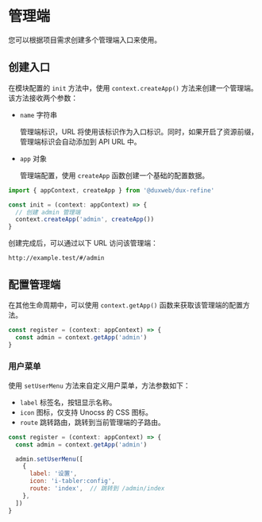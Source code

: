 # 管理端

您可以根据项目需求创建多个管理端入口来使用。

## 创建入口

在模块配置的 `init` 方法中，使用 `context.createApp()` 方法来创建一个管理端。该方法接收两个参数：

- `name` 字符串
  
  管理端标识，URL 将使用该标识作为入口标识。同时，如果开启了资源前缀，管理端标识会自动添加到 API URL 中。

- `app` 对象

  管理端配置，使用 `createApp` 函数创建一个基础的配置数据。


```js
import { appContext, createApp } from '@duxweb/dux-refine'

const init = (context: appContext) => {
  // 创建 admin 管理端
  context.createApp('admin', createApp())
}
```

创建完成后，可以通过以下 URL 访问该管理端：

```http
http://example.test/#/admin
```

## 配置管理端

在其他生命周期中，可以使用 `context.getApp()` 函数来获取该管理端的配置方法。

```js
const register = (context: appContext) => {
  const admin = context.getApp('admin')
}
```

### 用户菜单

使用 `setUserMenu` 方法来自定义用户菜单，方法参数如下：

- `label` 标签名，按钮显示名称。
- `icon` 图标，仅支持 Unocss 的 CSS 图标。
- `route` 跳转路由，跳转到当前管理端的子路由。

```js
const register = (context: appContext) => {
  const admin = context.getApp('admin')

  admin.setUserMenu([
    {
      label: '设置',
      icon: 'i-tabler:config',
      route: 'index',  // 跳转到 /admin/index
    },
  ])
}
```
